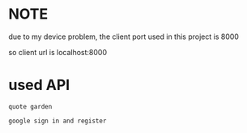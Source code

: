 # NOTE
due to my device problem, the client port used in this project is 8000

so client url is localhost:8000

# used API 
``` 
quote garden

```
```
google sign in and register

```
